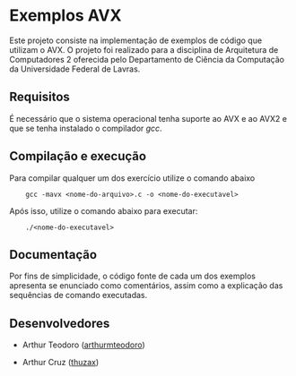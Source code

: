 # Exemplos AVX

Este projeto consiste na implementação de exemplos de código que utilizam o AVX. O projeto foi realizado para a disciplina de Arquitetura de Computadores 2 oferecida pelo Departamento de Ciência da Computação da Universidade Federal de Lavras.

## Requisitos

É necessário que o sistema operacional tenha suporte ao AVX e ao AVX2 e que se tenha instalado o compilador *gcc*.

## Compilação e execução

Para compilar qualquer um dos exercício utilize o comando abaixo

```
    gcc -mavx <nome-do-arquivo>.c -o <nome-do-executavel>
```

Após isso, utilize o comando abaixo para executar:

```
    ./<nome-do-executavel>
```

## Documentação

Por fins de simplicidade, o código fonte de cada um dos exemplos apresenta se enunciado como comentários, assim como a explicação das sequências de comando executadas.

## Desenvolvedores

- Arthur Teodoro ([arthurmteodoro](https://github.com/arthurmteodoro/))

- Arthur Cruz ([thuzax](https://github.com/thuzax))



